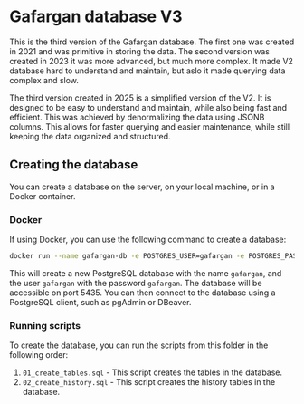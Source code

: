 # Gafargan database V3

This is the third version of the Gafargan database. The first one was created in 2021 and was primitive in storing the data. The second version was created in 2023 it was more advanced, but much more complex. It made V2 database hard to understand and maintain, but aslo it made querying data complex and slow.

The third version created in 2025 is a simplified version of the V2. It is designed to be easy to understand and maintain, while also being fast and efficient. This was achieved by denormalizing the data using JSONB columns. This allows for faster querying and easier maintenance, while still keeping the data organized and structured.

## Creating the database

You can create a database on the server, on your local machine, or in a Docker container.

### Docker

If using Docker, you can use the following command to create a database:

```bash
docker run --name gafargan-db -e POSTGRES_USER=gafargan -e POSTGRES_PASSWORD=gafargan -e POSTGRES_DB=gafargan -p 5435:5432 -d postgres
```

This will create a new PostgreSQL database with the name `gafargan`, and the user `gafargan` with the password `gafargan`. The database will be accessible on port 5435. You can then connect to the database using a PostgreSQL client, such as pgAdmin or DBeaver.

### Running scripts

To create the database, you can run the scripts from this folder in the following order:

<!-- 1. `create_db.sql` - This script creates the database and the user. -->

1. `01_create_tables.sql` - This script creates the tables in the database.
2. `02_create_history.sql` - This script creates the history tables in the database.
